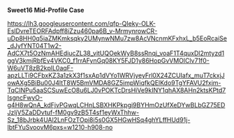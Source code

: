 **Sweet16 Mid-Profile Case**

https://lh3.googleusercontent.com/qfp-QIeky-OLK-EslDvreTEORFAdpff8iZzu460pa6B_v-MrmynrowCR-uDp8HH0q5iaZMKmksqky2UMynwNMu7zw8AcVNcnmKFxhxL_b5EoRcaiSe_dJyfYNT04T1w2-AdCX7t5OzNmAHEdiucZL38_vitUQOekWyB8ssRnqj_voaF1T4quxDl2mtyzd1ggV3kmjRbfEv4VKC0_f1rrAFynGq08KY5FJD1y86HopGvVMOlClv71f0-W6uVT8zB2kplL0aqF-apzLLTi9CFbxKZ3a1zkX3f1sxAp1dVYo1WRVjyeyFrl0X24ZCUIafx_muT7ckxjJowAXg5BiBu00J4ltT8W5BmVMDA8GZ5impWiqfkQElKdo9TgYFAVU2fxjm-TqCINPu5aaSCSuwEcO8u6LJ0vPOKTcDrsHiVe9kINY1qhAX8AHn2ktsKPtd7IsgncFwyO-g4H8wQnA_kdFjvPGwqLCHnLSBXHKPkpgi9BYHmOzUfXeDYwBLbGZ75EDJzljV5ZaDDvtuf-fM0gv9zB5T4sf1eyWxThhw-Sz_18bJrbk4UAl2LnFOzTOpi8i5s0GX5HGwHSq4ghYLffHUd91j-lbtFYuSvoovM6pxs=w1210-h908-no
